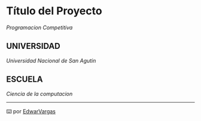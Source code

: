 # Título del Proyecto

_Programacion Competitiva_

## UNIVERSIDAD

_Universidad Nacional de San Agutin_

## ESCUELA

_Ciencia de la computacion_


---
⌨️ por [EdwarVargas](https://github.com/evargashe)

